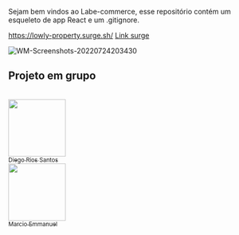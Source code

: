 Sejam bem vindos ao Labe-commerce, esse repositório contém um esqueleto de app React e um .gitignore.


https://lowly-property.surge.sh/
<a href=“https://lowly-property.surge.sh/“>Link surge</a>


![WM-Screenshots-20220724203430](https://user-images.githubusercontent.com/99925453/180670414-24cf5a7e-aa59-4ad4-924d-7015a1c35b39.png)

## Projeto em grupo
<br>[<img src="https://avatars.githubusercontent.com/u/99925453?v=4" width=115><br><sub>Diego Rios Santos</sub>](https://github.com/DiegoRiosS-dev) 
<br>[<img src="https://avatars.githubusercontent.com/u/100731829?v=4" width=115><br><sub>Marcio Emmanuel</sub>](https://github.com/M-Emmanuel-G) 

